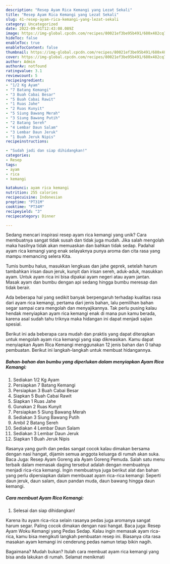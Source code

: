 ```yaml
---
description: "Resep Ayam Rica Kemangi yang Lezat Sekali"
title: "Resep Ayam Rica Kemangi yang Lezat Sekali"
slug: 41-resep-ayam-rica-kemangi-yang-lezat-sekali
category: Uncategorized
date: 2022-09-01T12:43:08.089Z
image: https://img-global.cpcdn.com/recipes/80021ef3be95b491/680x482cq70/ayam-rica-kemangi-foto-resep-utama.jpg
hideToc: false
enableToc: true
enableTocContent: false
thumbnail: https://img-global.cpcdn.com/recipes/80021ef3be95b491/680x482cq70/ayam-rica-kemangi-foto-resep-utama.jpg
cover: https://img-global.cpcdn.com/recipes/80021ef3be95b491/680x482cq70/ayam-rica-kemangi-foto-resep-utama.jpg
author: Admin
authorAv: notfound
ratingvalue: 3.1
reviewcount: 5
recipeingredient:
- "1/2 Kg Ayam"
- "7 Batang Kemangi"
- "3 Buah Cabai Besar"
- "5 Buah Cabai Rawit"
- "1 Ruas Jahe"
- "2 Ruas Kunyit"
- "5 Siung Bawang Merah"
- "3 Siung Bawang Putih"
- "2 Batang Sereh"
- "4 Lembar Daun Salam"
- "3 Lembar Daun Jeruk"
- "1 Buah Jeruk Nipis"
recipeinstructions:

- "Sudah jadi dan siap dihidangkan!"
categories:
- Resep
tags:
- ayam
- rica
- kemangi

katakunci: ayam rica kemangi 
nutrition: 255 calories
recipecuisine: Indonesian
preptime: "PT31M"
cooktime: "PT34M"
recipeyield: "3"
recipecategory: Dinner

---
```





Sedang mencari inspirasi resep ayam rica kemangi yang unik? Cara membuatnya sangat tidak susah dan tidak juga mudah. Jika salah mengolah maka hasilnya tidak akan memuaskan dan bahkan tidak sedap. Padahal ayam rica kemangi yang enak selayaknya punya aroma dan cita rasa yang mampu memancing selera Kita.





Tumis bumbu halus, masukkan lengkuas dan jahe geprek, setelah harum tambahkan irisan daun jeruk, kunyit dan irisan sereh, aduk-aduk, masukkan ayam. Untuk ayam rica ini bisa dipakai ayam negeri atau ayam jantan. Masak ayam dan bumbu dengan api sedang hingga bumbu meresap dan tidak berair.

Ada beberapa hal yang sedikit banyak berpengaruh terhadap kualitas rasa dari ayam rica kemangi, pertama dari jenis bahan, lalu pemilihan bahan segar sampai cara mengolah dan menyajikannya. Tak perlu pusing kalau hendak menyiapkan ayam rica kemangi enak di mana pun kamu berada, karena asal sudah tahu triknya maka hidangan ini dapat menjadi sajian spesial.






Berikut ini ada beberapa cara mudah dan praktis yang dapat diterapkan untuk mengolah ayam rica kemangi yang siap dikreasikan. Kamu dapat menyiapkan Ayam Rica Kemangi menggunakan 12 jenis bahan dan 0 tahap pembuatan. Berikut ini langkah-langkah untuk membuat hidangannya.

<!--inarticleads1-->

##### Bahan-bahan dan bumbu yang diperlukan dalam menyiapkan Ayam Rica Kemangi:

1. Sediakan 1/2 Kg Ayam
1. Persiapkan 7 Batang Kemangi
1. Persiapkan 3 Buah Cabai Besar
1. Siapkan 5 Buah Cabai Rawit
1. Siapkan 1 Ruas Jahe
1. Gunakan 2 Ruas Kunyit
1. Persiapkan 5 Siung Bawang Merah
1. Sediakan 3 Siung Bawang Putih
1. Ambil 2 Batang Sereh
1. Sediakan 4 Lembar Daun Salam
1. Sediakan 3 Lembar Daun Jeruk
1. Siapkan 1 Buah Jeruk Nipis


Rasanya yang gurih dan pedas sangat cocok kalau dimakan bersama dengan nasi hangat, dijamin semua anggota keluarga di rumah akan suka. Baca Juga: Resep Ayam Goreng ala Ayam Goreng Pemuda. Salah satu menu terbaik dalam memasak daging tersebut adalah dengan membuatnya menjadi rica-rica kemangi. Ingin membuatnya juga berikut alat dan bahan yang perlu dipersiapkan dalam membuaat ayam rica-rica kemangi: Seperti daun jeruk, daun salam, daun pandan muda, daun bawang hingga daun kemangi. 

<!--inarticleads2-->

##### Cara membuat Ayam Rica Kemangi:


1. Selesai dan siap dihidangkan!

Karena itu ayam rica-rica selain rasanya pedas juga aromanya sangat harum segar. Paling cocok dimakan dengan nasi hangat. Baca juga: Resep Ayam Woku Kemangi yang Pedas Sedap. Kalau ingin memasak ayam rica-rica, kamu bisa mengikuti langkah pembuatan resep ini. Biasanya cita rasa masakan ayam kemangi ini cenderung pedas namun tetap bikin nagih. 

Bagaimana? Mudah bukan? Itulah cara membuat ayam rica kemangi yang bisa anda lakukan di rumah. Selamat menikmati
